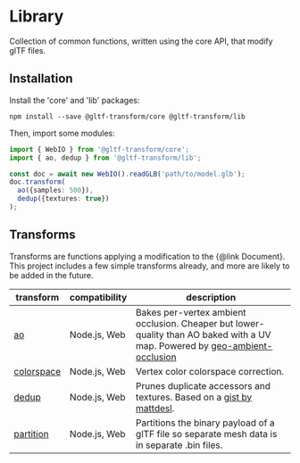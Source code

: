 # Library

Collection of common functions, written using the core API, that modify glTF files.

## Installation

Install the 'core' and 'lib' packages:

```shell
npm install --save @gltf-transform/core @gltf-transform/lib
```

Then, import some modules:

```typescript
import { WebIO } from '@gltf-transform/core';
import { ao, dedup } from '@gltf-transform/lib';

const doc = await new WebIO().readGLB('path/to/model.glb');
doc.transform(
  ao({samples: 500}),
  dedup({textures: true})
);
```

## Transforms

Transforms are functions applying a modification to the {@link Document}. This project includes a few simple transforms already, and more are likely to be added in the future.

| transform                           | compatibility | description                                                                                                                                                                     |
|-----------------------------------|---------------|---------------------------------------------------------------------------------------------------------------------------------------------------------------------------------|
| [ao](https://github.com/donmccurdy/glTF-Transform/tree/master/packages/lib/src/ao.ts)                 | Node.js, Web  | Bakes per-vertex ambient occlusion. Cheaper but lower-quality than AO baked with a UV map. Powered by [geo-ambient-occlusion](https://github.com/wwwtyro/geo-ambient-occlusion) |
| [colorspace](https://github.com/donmccurdy/glTF-Transform/tree/master/packages/lib/src/colorspace.ts) | Node.js, Web  | Vertex color colorspace correction.                                                                                                                                             |
| [dedup](https://github.com/donmccurdy/glTF-Transform/tree/master/packages/lib/src/dedup.ts)           | Node.js, Web  | Prunes duplicate accessors and textures. Based on a [gist by mattdesl](https://gist.github.com/mattdesl/aea40285e2d73916b6b9101b36d84da8).                            |
| [partition](https://github.com/donmccurdy/glTF-Transform/tree/master/packages/lib/src/partition.ts)           | Node.js, Web  | Partitions the binary payload of a glTF file so separate mesh data is in separate .bin files.                                                                                       |
